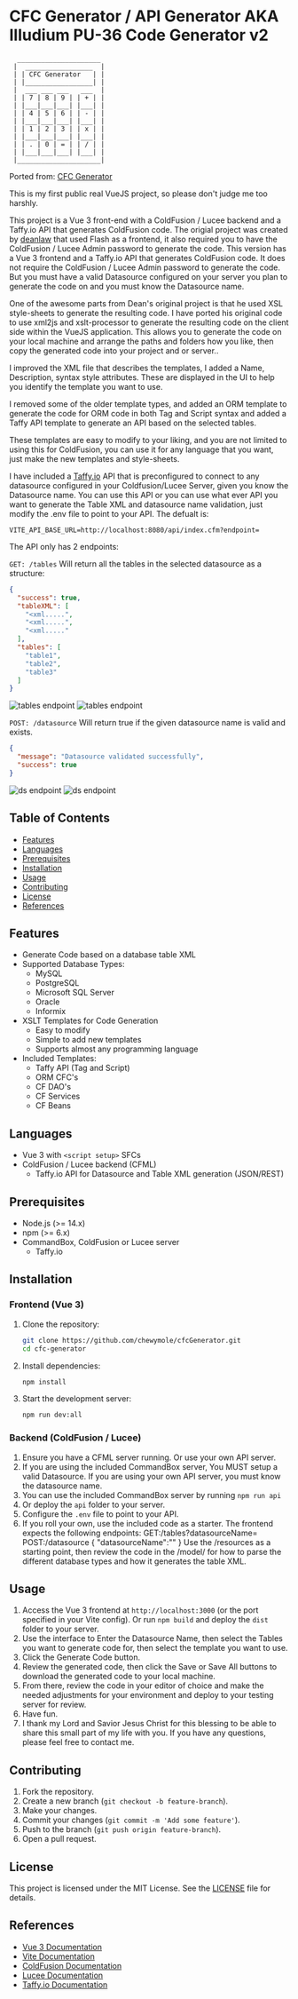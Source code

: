 # CFC Generator / API Generator AKA Illudium PU-36 Code Generator v2

```
  _____________________
 |  _________________  |
 | | CFC Generator   | |
 | |_________________| |
 |  ___ ___ ___   ___  |
 | | 7 | 8 | 9 | | + | |
 | |___|___|___| |___| |
 | | 4 | 5 | 6 | | - | |
 | |___|___|___| |___| |
 | | 1 | 2 | 3 | | x | |
 | |___|___|___| |___| |
 | | . | 0 | = | | / | |
 | |___|___|___| |___| |
 |_____________________|
```

Ported from: [CFC Generator](https://github.com/deanlaw/cfcgenerator)

This is my first public real VueJS project, so please don't judge me too harshly.

This project is a Vue 3 front-end with a ColdFusion / Lucee backend and a Taffy.io API that generates ColdFusion code. The origial project was created by [deanlaw](https://github.com/deanlaw) that used Flash as a frontend, it also required you to have the ColdFusion / Lucee Admin password to generate the code. This version has a Vue 3 frontend and a Taffy.io API that generates ColdFusion code. It does not require the ColdFusion / Lucee Admin password to generate the code. But you must have a valid Datasource configured on your server you plan to generate the code on and you must know the Datasource name.

One of the awesome parts from Dean's original project is that he used XSL style-sheets to generate the resulting code. I have ported his original code to use xml2js and xslt-processor to generate the resulting code on the client side within the VueJS application. This allows you to generate the code on your local machine and arrange the paths and folders how you like, then copy the generated code into your project and or server..

I improved the XML file that describes the templates, I added a Name, Description, syntax style attributes. These are displayed in the UI to help you identify the template you want to use.

I removed some of the older template types, and added an ORM template to generate the code for ORM code in both Tag and Script syntax and added a Taffy API template to generate an API based on the selected tables.

These templates are easy to modify to your liking, and you are not limited to using this for ColdFusion, you can use it for any language that you want, just make the new templates and style-sheets.

I have included a [Taffy.io](https://taffy.io/) API that is preconfigured to connect to any datasource configured in your Coldfusion/Lucee Server, given you know the Datasource name. You can use this API or you can use what ever API you want to generate the Table XML and datasource name validation, just modify the .env file to point to your API. The defualt is:

```
VITE_API_BASE_URL=http://localhost:8080/api/index.cfm?endpoint=
```

The API only has 2 endpoints:

`GET: /tables`
Will return all the tables in the selected datasource as a structure:

```JSON
{
  "success": true,
  "tableXML": [
    "<xml.....",
    "<xml.....",
    "<xml....."
  ],
  "tables": [
    "table1",
    "table2",
    "table3"
  ]
}
```

![tables endpoint](./public/images/tables-endpoint.png)
![tables endpoint](./public/images/tables-endpoint-result.png)

`POST: /datasource`
Will return true if the given datasource name is valid and exists.

```JSON
{
  "message": "Datasource validated successfully",
  "success": true
}
```

![ds endpoint](./public/images/datasource-endpoint.png)
![ds endpoint](./public/images/datasource-endpoint-result.png)

## Table of Contents

- [Features](#features)
- [Languages](#languages)
- [Prerequisites](#prerequisites)
- [Installation](#installation)
- [Usage](#usage)
- [Contributing](#contributing)
- [License](#license)
- [References](#references)

## Features

- Generate Code based on a database table XML
- Supported Database Types:
  - MySQL
  - PostgreSQL
  - Microsoft SQL Server
  - Oracle
  - Informix
- XSLT Templates for Code Generation
  - Easy to modify
  - Simple to add new templates
  - Supports almost any programming language
- Included Templates:
  - Taffy API (Tag and Script)
  - ORM CFC's
  - CF DAO's
  - CF Services
  - CF Beans

## Languages

- Vue 3 with `<script setup>` SFCs
- ColdFusion / Lucee backend (CFML)
  - Taffy.io API for Datasource and Table XML generation (JSON/REST)

## Prerequisites

- Node.js (>= 14.x)
- npm (>= 6.x)
- CommandBox, ColdFusion or Lucee server
  - Taffy.io

## Installation

### Frontend (Vue 3)

1. Clone the repository:

   ```sh
   git clone https://github.com/chewymole/cfcGenerator.git
   cd cfc-generator
   ```

2. Install dependencies:

   ```sh
   npm install
   ```

3. Start the development server:
   ```sh
   npm run dev:all
   ```

### Backend (ColdFusion / Lucee)

1. Ensure you have a CFML server running. Or use your own API server.
2. If you are using the included CommandBox server, You MUST setup a valid Datasource. If you are using your own API server, you must know the datasource name.
3. You can use the included CommandBox server by running `npm run api`
4. Or deploy the `api` folder to your server.
5. Configure the `.env` file to point to your API.
6. If you roll your own, use the included code as a starter.
   The frontend expects the following endpoints:
   GET:/tables?datasourceName=<datasource name>
   POST:/datasource { "datasourceName":"<datasource name>" }
   Use the /resources as a starting point, then review the code in the /model/ for how to parse the different database types and how it generates the table XML.

## Usage

1. Access the Vue 3 frontend at `http://localhost:3000` (or the port specified in your Vite config). Or run `npm build` and deploy the `dist` folder to your server.
2. Use the interface to Enter the Datasource Name, then select the Tables you want to generate code for, then select the template you want to use.
3. Click the Generate Code button.
4. Review the generated code, then click the Save or Save All buttons to download the generated code to your local machine.
5. From there, review the code in your editor of choice and make the needed adjustments for your environment and deploy to your testing server for review.
6. Have fun.
7. I thank my Lord and Savior Jesus Christ for this blessing to be able to share this small part of my life with you. If you have any questions, please feel free to contact me.

## Contributing

1. Fork the repository.
2. Create a new branch (`git checkout -b feature-branch`).
3. Make your changes.
4. Commit your changes (`git commit -m 'Add some feature'`).
5. Push to the branch (`git push origin feature-branch`).
6. Open a pull request.

## License

This project is licensed under the MIT License. See the [LICENSE](LICENSE) file for details.

## References

- [Vue 3 Documentation](https://v3.vuejs.org/)
- [Vite Documentation](https://vitejs.dev/)
- [ColdFusion Documentation](https://helpx.adobe.com/coldfusion/user-guide.html)
- [Lucee Documentation](https://docs.lucee.org/)
- [Taffy.io Documentation](https://taffy.io/)
